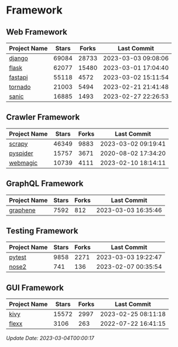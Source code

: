# Framework

## Web Framework
| Project Name | Stars | Forks | Last Commit |
| ------------ | ----- | ----- | ----------- |
| [django](https://github.com/django/django) | 69084 | 28733 | 2023-03-03 09:08:06 |
| [flask](https://github.com/pallets/flask) | 62077 | 15480 | 2023-03-01 17:04:40 |
| [fastapi](https://github.com/tiangolo/fastapi) | 55118 | 4572 | 2023-03-02 15:11:54 |
| [tornado](https://github.com/tornadoweb/tornado) | 21003 | 5494 | 2023-02-21 21:41:48 |
| [sanic](https://github.com/sanic-org/sanic) | 16885 | 1493 | 2023-02-27 22:26:53 |

## Crawler Framework
| Project Name | Stars | Forks | Last Commit |
| ------------ | ----- | ----- | ----------- |
| [scrapy](https://github.com/scrapy/scrapy) | 46349 | 9883 | 2023-03-02 09:19:41 |
| [pyspider](https://github.com/binux/pyspider) | 15757 | 3671 | 2020-08-02 17:34:20 |
| [webmagic](https://github.com/code4craft/webmagic) | 10739 | 4111 | 2023-02-10 18:14:11 |

## GraphQL Framework
| Project Name | Stars | Forks | Last Commit |
| ------------ | ----- | ----- | ----------- |
| [graphene](https://github.com/graphql-python/graphene) | 7592 | 812 | 2023-03-03 16:35:46 |

## Testing Framework
| Project Name | Stars | Forks | Last Commit |
| ------------ | ----- | ----- | ----------- |
| [pytest](https://github.com/pytest-dev/pytest) | 9858 | 2271 | 2023-03-03 19:22:47 |
| [nose2](https://github.com/nose-devs/nose2) | 741 | 136 | 2023-02-07 00:35:54 |

## GUI Framework
| Project Name | Stars | Forks | Last Commit |
| ------------ | ----- | ----- | ----------- |
| [kivy](https://github.com/kivy/kivy) | 15572 | 2997 | 2023-02-25 08:11:18 |
| [flexx](https://github.com/flexxui/flexx) | 3106 | 263 | 2022-07-22 16:41:15 |

*Update Date: 2023-03-04T00:00:17*